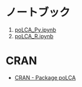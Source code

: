 # ノートブック
1. [poLCA_Py.ipynb](poLCA_Py.ipynb)
1. [poLCA_R.ipynb](poLCA_R.ipynb)

# CRAN
* [CRAN - Package poLCA](https://cran.r-project.org/web/packages/poLCA/index.html)
